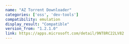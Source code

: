 ```yaml
---
name: "AZ Torrent Downloader"
categories: ['oss', 'dev-tools']
compatibility: emulation
display_result: "Compatible"
version_from: "1.2.1.0"
link: https://apps.microsoft.com/detail/9NT8RC22LV82
---
```

